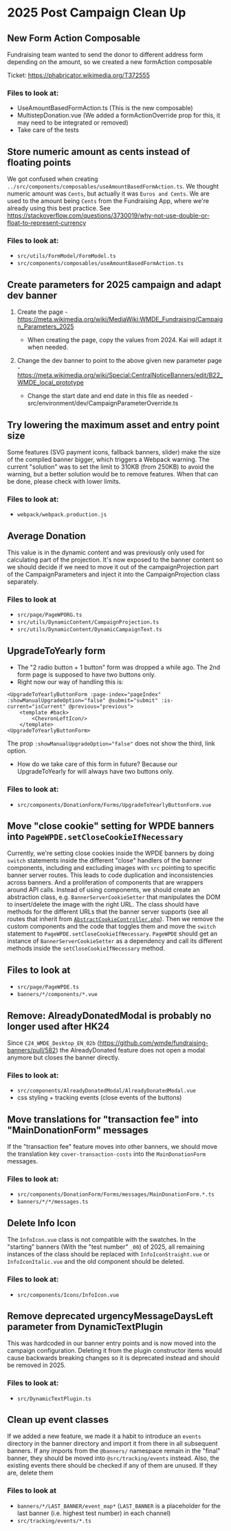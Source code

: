 # 2025 Post Campaign Clean Up

## New Form Action Composable

Fundraising team wanted to send the donor to different address form depending on the amount,
so we created a new formAction composable
 
Ticket: https://phabricator.wikimedia.org/T372555

### Files to look at:
- UseAmountBasedFormAction.ts (This is the new composable)
- MultistepDonation.vue (We added a formActionOverride prop for this, it may need to be integrated or removed)
- Take care of the tests

## Store numeric amount as cents instead of floating points

We got confused when creating `../src/components/composables/useAmountBasedFormAction.ts`. We thought numeric amount was `Cents`,
but actually it was `Euros and Cents`. We are used to the amount being `Cents` from the Fundraising App, where we're already 
using this best practice. See https://stackoverflow.com/questions/3730019/why-not-use-double-or-float-to-represent-currency

### Files to look at:
- `src/utils/FormModel/FormModel.ts`
- `src/components/composables/useAmountBasedFormAction.ts`


## Create parameters for 2025 campaign and adapt dev banner

1. Create the page - https://meta.wikimedia.org/wiki/MediaWiki:WMDE_Fundraising/Campaign_Parameters_2025
   - When creating the page, copy the values from 2024. Kai will adapt it when needed.

2. Change the dev banner to point to the above given new parameter page - 
https://meta.wikimedia.org/wiki/Special:CentralNoticeBanners/edit/B22_WMDE_local_prototype
    - Change the start date and end date in this file as needed - src/environment/dev/CampaignParameterOverride.ts

## Try lowering the maximum asset and entry point size

Some features (SVG payment icons, fallback banners, slider) make the size of the compiled banner bigger, which triggers
a Webpack warning. The current "solution" was to set the limit to 310KB (from 250KB) to avoid the warning, but a better
solution would be to remove features. When that can be done, please check with lower limits.

### Files to look at:
- `webpack/webpack.production.js`

## Average Donation
This value is in the dynamic content and was previously only used for calculating part of the projection. It's now exposed to the banner content so we should decide if we need to move it out of the campaignProjection part of the CampaignParameters and inject it into the CampaignProjection class separately.

### Files to look at
- `src/page/PageWPORG.ts`
- `src/utils/DynamicContent/CampaignProjection.ts`
- `src/utils/DynamicContent/DynamicCampaignText.ts`

## UpgradeToYearly form

- The "2 radio button + 1 button" form was dropped a while ago. The 2nd form page is supposed to have two buttons only.
- Right now our way of handling this is:
```vue
<UpgradeToYearlyButtonForm :page-index="pageIndex" :showManualUpgradeOption="false" @submit="submit" :is-current="isCurrent" @previous="previous">
	<template #back>
		<ChevronLeftIcon/>
	</template>
<UpgradeToYearlyButtonForm>
```
The prop `:showManualUpgradeOption="false"` does not show the third, link option.
- How do we take care of this form in future? Because our UpgradeToYearly for will always have two buttons only.

### Files to look at:
- `src/components/DonationForm/Forms/UpgradeToYearlyButtonForm.vue`
 

## Move "close cookie" setting for WPDE banners into `PageWPDE.setCloseCookieIfNecessary`

Currently, we're setting close cookies inside the WPDE banners by doing `switch` statements inside the different "close"
handlers of the banner components, including and excluding images with `src` pointing to specific banner server routes. 
This leads to code duplication and inconsistencies across banners. And a proliferation of components that are wrappers 
around API calls. Instead of using components, we should create an abstraction class, e.g. `BannerServerCookieSetter` that manipulates
the DOM to insert/delete the image with the right URL. The class should have methods for the different URLs that the
banner server supports (see all routes that inherit from [
`AbstractCookieController.php`](https://github.com/wmde/banner-server/blob/main/src/Controller/AbstractCookieController.php)).
Then we remove the custom components and the code that toggles them and move the `switch` statement to
`PageWPDE.setCloseCookieIfNecessary`. `PageWPDE` should get an instance of `BannerServerCookieSetter` as a dependency
and call its different methods inside the `setCloseCookieIfNecessary` method.

## Files to look at
- `src/page/PageWPDE.ts`
- `banners/*/components/*.vue`


## Remove: AlreadyDonatedModal is probably no longer used after HK24

Since `C24_WMDE_Desktop_EN_02b` (https://github.com/wmde/fundraising-banners/pull/582)
the AlreadyDonated feature does not open a modal anymore but closes the banner directly.

### Files to look at:
- `src/components/AlreadyDonatedModal/AlreadyDonatedModal.vue`
- css styling + tracking events (close events of the buttons)


## Move translations for "transaction fee" into "MainDonationForm" messages

If the "transaction fee" feature moves into other banners, we should move the translation key `cover-transaction-costs` 
into the `MainDonationForm` messages.

### Files to look at:

- `src/components/DonationForm/Forms/messages/MainDonationForm.*.ts`
- `banners/*/*/messages.ts`

## Delete Info Icon

The `InfoIcon.vue` class is not compatible with the swatches. In the "starting" banners (With the "test number" `_00`) of 2025, all remaining instances of the class should be replaced with `InfoIconStraight.vue` or `InfoIconItalic.vue` and the old component should be deleted.

### Files to look at:

- `src/components/Icons/InfoIcon.vue`

## Remove deprecated urgencyMessageDaysLeft parameter from DynamicTextPlugin

This was hardcoded in our banner entry points and is now moved into the campaign configuration. Deleting it from the plugin constructor items would cause backwards breaking changes so it is deprecated instead and should be removed in 2025.

### Files to look at:

- `src/DynamicTextPlugin.ts`

## Clean up event classes

If we added a new feature, we made it a habit to introduce an `events` directory in the banner directory and import it from there in all subsequent banners. If any imports from the `@banners/` namespace remain in the "final" banner, they should be moved into `@src/tracking/events` instead. Also, the existing events there should be checked if any of them are unused. If they are, delete them  

### Files to look at

- `banners/*/LAST_BANNER/event_map*` (`LAST_BANNER` is a placeholder for the last banner (i.e. highest test number) in each channel)
- `src/tracking/events/*.ts`
